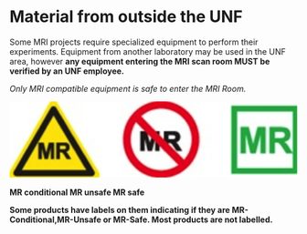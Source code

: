 # Material from outside the UNF

Some MRI projects require specialized equipment to perform their experiments. Equipment from another laboratory may be used in the UNF area, however **any equipment entering the MRI scan room MUST be verified by an UNF employee.**

*Only MRI compatible equipment is safe to enter the MRI Room.*

![Sigles](../../Pictures/Sigles.png)

**MR conditional		 MR unsafe 		MR safe** 


**Some products have labels on them indicating if they are MR-Conditional,MR-Unsafe or MR-Safe. Most products are not labelled.**